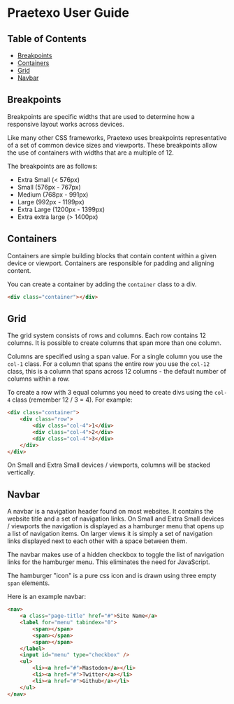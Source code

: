 # Praetexo User Guide

## Table of Contents
- [Breakpoints](#breakpoints)
- [Containers](#containers)
- [Grid](#grid)
- [Navbar](#navbar)

## Breakpoints

Breakpoints are specific widths that are used to determine how a responsive layout works across devices.

Like many other CSS frameworks, Praetexo uses breakpoints representative of a set of common device sizes and viewports. These breakpoints allow the use of containers with widths that are a multiple of 12.

The breakpoints are as follows:
- Extra Small (< 576px)
- Small (576px - 767px)
- Medium (768px - 991px)
- Large (992px - 1199px)
- Extra Large (1200px - 1399px)
- Extra extra large (> 1400px)

## Containers

Containers are simple building blocks that contain content within a given device or viewport. Containers are responsible for padding and aligning content.

You can create a container by adding the <code>container</code> class to a div.

```html
<div class="container"></div>
```

## Grid

The grid system consists of rows and columns. Each row contains 12 columns. It is possible to create columns that span more than one column. 

Columns are specified using a span value. For a single column you use the <code>col-1</code> class. For a column that spans the entire row you use the <code>col-12</code> class, this is a column that spans across 12 columns - the default number of columns within a row.

To create a row with 3 equal columns you need to create divs using the <code>col-4</code> class (remember 12 / 3 = 4). For example:

```html
<div class="container">
    <div class="row">
        <div class="col-4">1</div>
        <div class="col-4">2</div>
        <div class="col-4">3</div>
    </div>
</div>
```

On Small and Extra Small devices / viewports, columns will be stacked vertically.

## Navbar

A navbar is a navigation header found on most websites. It contains the website title and a set of navigation links. On Small and Extra Small devices / viewports  the navigation is displayed as a hamburger menu that opens up a list of navigation items. On larger views it is simply a set of navigation links displayed next to each other with a space between them.

The navbar makes use of a hidden checkbox to toggle the list of navigation links for the hamburger menu. This eliminates the need for JavaScript.

The hamburger "icon" is a pure css icon and is drawn using three empty <code>span</code> elements.

Here is an example navbar:

```html
<nav>
    <a class="page-title" href="#">Site Name</a>
    <label for="menu" tabindex="0">
        <span></span>
        <span></span>
        <span></span>
    </label>
    <input id="menu" type="checkbox" />
    <ul>
        <li><a href="#">Mastodon</a></li>
        <li><a href="#">Twitter</a></li>
        <li><a href="#">Github</a></li>
    </ul>
</nav>
```